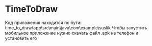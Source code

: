 # TimeToDraw
Код приложения находится по пути: time_to_draw\app\src\main\java\com\example\suslik
Чтобы запустить мобильное приложение нужно скачать файл .apk на телефон и установить его
